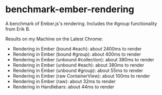 benchmark-ember-rendering
=========================

A benchmark of Ember.js's rendering. Includes the #group functionality from Erik B.


Results on my Machine on the Latest Chrome:

- Rendering in Ember (bound #each): about 2400ms to render
- Rendering in Ember (bound #group): about 400ms to render
- Rendering in Ember (unbound #collection): about 380ms to render 
- Rendering in Ember (unbound #each): about 380ms to render
- Rendering in Ember (unbound #group): about 55ms to render
- Rendering in Ember (raw ContainerView): about 100ms to render
- Rendering in Ember (raw): about 32ms to render
- Rendering in Handlebars: about 44ms to render